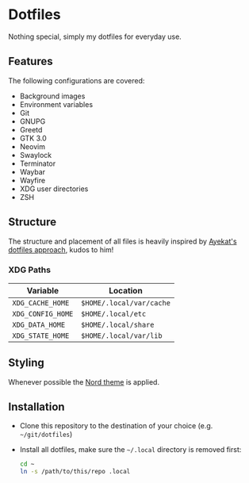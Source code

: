 # Dotfiles

Nothing special, simply my dotfiles for everyday use.

## Features

The following configurations are covered:

* Background images
* Environment variables
* Git
* GNUPG
* Greetd
* GTK 3.0
* Neovim
* Swaylock
* Terminator
* Waybar
* Wayfire
* XDG user directories
* ZSH

## Structure

The structure and placement of all files is heavily inspired by [Ayekat's
dotfiles approach](https://github.com/ayekat/dotfiles), kudos to him!

### XDG Paths

| Variable          | Location                 |
| ----------------- | ------------------------ |
| `XDG_CACHE_HOME`  | `$HOME/.local/var/cache` |
| `XDG_CONFIG_HOME` | `$HOME/.local/etc`       |
| `XDG_DATA_HOME`   | `$HOME/.local/share`     |
| `XDG_STATE_HOME`  | `$HOME/.local/var/lib`   |

## Styling

Whenever possible the [Nord theme](https://www.nordtheme.com/) is applied.

## Installation

* Clone this repository to the destination of your choice (e.g.
  `~/git/dotfiles`)

* Install all dotfiles, make sure the `~/.local` directory is removed first:

  ```sh
  cd ~
  ln -s /path/to/this/repo .local
  ```
